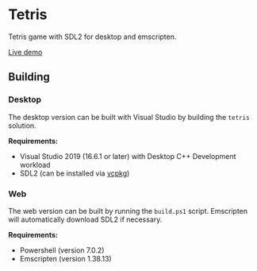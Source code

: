 # Tetris

Tetris game with SDL2 for desktop and emscripten.

[Live demo](https://davidkanekanian.co.uk/res/random_stuff/emscripten_2/Web/)

## Building

### Desktop

The desktop version can be built with Visual Studio by building the `tetris` solution.

**Requirements:**
- Visual Studio 2019 (16.6.1 or later) with Desktop C++ Development workload
- SDL2 (can be installed via [vcpkg](https://github.com/microsoft/vcpkg))

### Web

The web version can be built by running the `build.ps1` script. Emscripten will automatically download SDL2 if necessary.

**Requirements:**
- Powershell (version 7.0.2)
- Emscripten (version 1.38.13)
